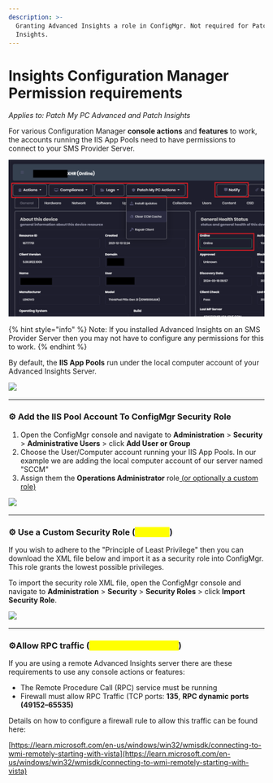 ```yaml
---
description: >-
  Granting Advanced Insights a role in ConfigMgr. Not required for Patch
  Insights.
---
```


# Insights Configuration Manager Permission requirements

_Applies to: Patch My PC Advanced and Patch Insights_

For various Configuration Manager **console actions** and **features** to work, the accounts running the IIS App Pools need to have permissions to connect to your SMS Provider Server.

![](<../.gitbook/assets/Permissions-Example (1).png>)

{% hint style="info" %}
Note: If you installed Advanced Insights on an SMS Provider Server then you may not have to configure any permissions for this to work.
{% endhint %}

By default, the **IIS App Pools** run under the local computer account of your Advanced Insights Server.

![](../.gitbook/assets/image-\(1320\).png)

***

### ⚙ Add the IIS Pool Account To ConfigMgr Security Role

1. Open the ConfigMgr console and navigate to **Administration** > **Security** > **Administrative Users** > click **Add User or Group**
2. Choose the User/Computer account running your IIS App Pools. In our example we are adding the local computer account of our server named "SCCM"
3. Assign them the **Operations Administrator** role[ (or optionally a custom role)](insights-configuration-manager-permission-requirements.md#use-a-custom-security-role-optional)

![](../.gitbook/assets/image-\(1095\).png)

***

### ⚙ Use a Custom Security Role (<mark style="color:yellow;">Optional</mark>)

If you wish to adhere to the "Principle of Least Privilege" then you can download the XML file below and import it as a security role into ConfigMgr. This role grants the lowest possible privileges.

To import the security role XML file, open the ConfigMgr console and navigate to **Administration** > **Security** > **Security Roles** > click **Import Security Role**.

![](../.gitbook/assets/image-\(1163\).png)

***

### ⚙Allow RPC traffic (<mark style="color:yellow;">If using remote server</mark>)

If you are using a remote Advanced Insights server there are these requirements to use any console actions or features:

* The Remote Procedure Call (RPC) service must be running
* Firewall must allow RPC Traffic (TCP ports: **135**, **RPC dynamic ports (49152–65535)**

Details on how to configure a firewall rule to allow this traffic can be found here:

[https://learn.microsoft.com/en-us/windows/win32/wmisdk/connecting-to-wmi-remotely-starting-with-vista](https://learn.microsoft.com/en-us/windows/win32/wmisdk/connecting-to-wmi-remotely-starting-with-vista)
